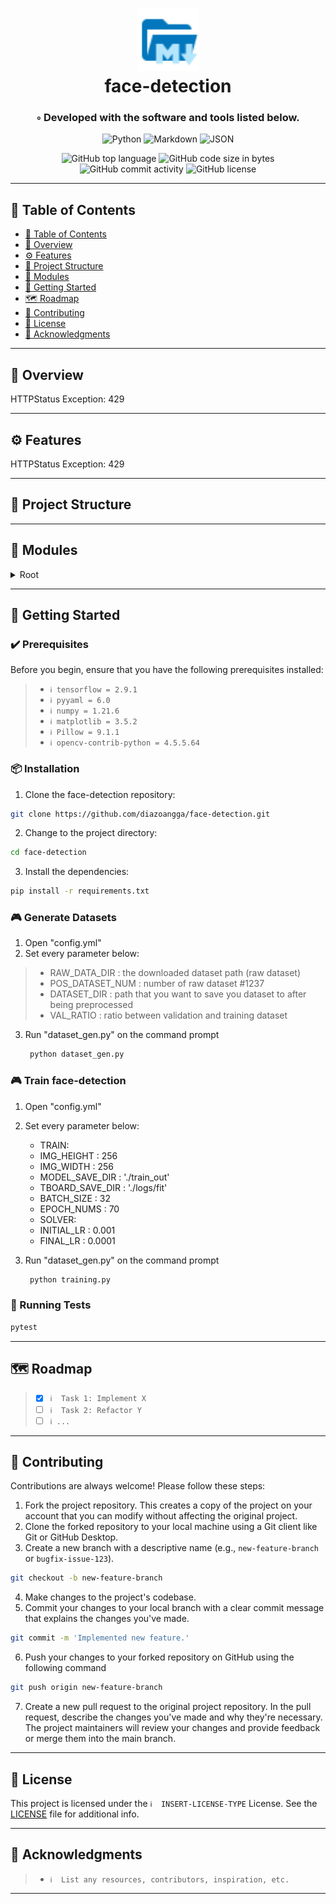 <div align="center">
<h1 align="center">
<img src="https://raw.githubusercontent.com/PKief/vscode-material-icon-theme/ec559a9f6bfd399b82bb44393651661b08aaf7ba/icons/folder-markdown-open.svg" width="100" />
<br>face-detection
</h1>
<h3>◦ Developed with the software and tools listed below.</h3>

<p align="center">
<img src="https://img.shields.io/badge/Python-3776AB.svg?style&logo=Python&logoColor=white" alt="Python" />
<img src="https://img.shields.io/badge/Markdown-000000.svg?style&logo=Markdown&logoColor=white" alt="Markdown" />
<img src="https://img.shields.io/badge/JSON-000000.svg?style&logo=JSON&logoColor=white" alt="JSON" />
</p>
<img src="https://img.shields.io/github/languages/top/diazoangga/face-detection.git?style&color=5D6D7E" alt="GitHub top language" />
<img src="https://img.shields.io/github/languages/code-size/diazoangga/face-detection.git?style&color=5D6D7E" alt="GitHub code size in bytes" />
<img src="https://img.shields.io/github/commit-activity/m/diazoangga/face-detection.git?style&color=5D6D7E" alt="GitHub commit activity" />
<img src="https://img.shields.io/github/license/diazoangga/face-detection.git?style&color=5D6D7E" alt="GitHub license" />
</div>

---

## 📒 Table of Contents
- [📒 Table of Contents](#-table-of-contents)
- [📍 Overview](#-overview)
- [⚙️ Features](#-features)
- [📂 Project Structure](#project-structure)
- [🧩 Modules](#modules)
- [🚀 Getting Started](#-getting-started)
- [🗺 Roadmap](#-roadmap)
- [🤝 Contributing](#-contributing)
- [📄 License](#-license)
- [👏 Acknowledgments](#-acknowledgments)

---


## 📍 Overview

HTTPStatus Exception: 429

---

## ⚙️ Features

HTTPStatus Exception: 429

---


## 📂 Project Structure




---

## 🧩 Modules

<details closed><summary>Root</summary>

| File                                                                                          | Summary                   |
| ---                                                                                           | ---                       |
| [config_utils.py](https://github.com/diazoangga/face-detection.git/blob/main/config_utils.py) | HTTPStatus Exception: 429 |
| [dataset_gen.py](https://github.com/diazoangga/face-detection.git/blob/main/dataset_gen.py)   | HTTPStatus Exception: 429 |
| [evaluate.py](https://github.com/diazoangga/face-detection.git/blob/main/evaluate.py)         | HTTPStatus Exception: 429 |
| [inference.py](https://github.com/diazoangga/face-detection.git/blob/main/inference.py)       | HTTPStatus Exception: 429 |
| [model.py](https://github.com/diazoangga/face-detection.git/blob/main/model.py)               | HTTPStatus Exception: 429 |
| [training.py](https://github.com/diazoangga/face-detection.git/blob/main/training.py)         | HTTPStatus Exception: 429 |

</details>

---

## 🚀 Getting Started

### ✔️ Prerequisites

Before you begin, ensure that you have the following prerequisites installed:
> - `ℹ️ tensorflow = 2.9.1`
> - `ℹ️ pyyaml = 6.0`
> - `ℹ️ numpy = 1.21.6`
> - `ℹ️ matplotlib = 3.5.2`
> - `ℹ️ Pillow = 9.1.1`
> - `ℹ️ opencv-contrib-python = 4.5.5.64`

### 📦 Installation

1. Clone the face-detection repository:
```sh
git clone https://github.com/diazoangga/face-detection.git
```

2. Change to the project directory:
```sh
cd face-detection
```

3. Install the dependencies:
```sh
pip install -r requirements.txt
```

### 🎮 Generate Datasets

1. Open "config.yml"
2. Set every parameter below:
>   - RAW_DATA_DIR    : the downloaded dataset path (raw dataset)
>   - POS_DATASET_NUM : number of raw dataset #1237
>   - DATASET_DIR     : path that you want to save you dataset to after being preprocessed
>   - VAL_RATIO       : ratio between validation and training dataset

3. Run "dataset_gen.py" on the command prompt
   ```sh
    python dataset_gen.py
    ```

### 🎮 Train face-detection

1. Open "config.yml"
2. Set every parameter below:
    - TRAIN:
    -   IMG_HEIGHT      : 256
    -   IMG_WIDTH       : 256
    -   MODEL_SAVE_DIR  : './train_out'
    -   TBOARD_SAVE_DIR : './logs/fit'
    -   BATCH_SIZE      : 32
    -   EPOCH_NUMS      : 70
    - SOLVER:
    -   INITIAL_LR      : 0.001
    -   FINAL_LR        : 0.0001

3. Run "dataset_gen.py" on the command prompt
   ```sh
    python training.py
    ```
### 🧪 Running Tests
```sh
pytest
```

---


## 🗺 Roadmap

> - [X] `ℹ️  Task 1: Implement X`
> - [ ] `ℹ️  Task 2: Refactor Y`
> - [ ] `ℹ️ ...`


---

## 🤝 Contributing

Contributions are always welcome! Please follow these steps:
1. Fork the project repository. This creates a copy of the project on your account that you can modify without affecting the original project.
2. Clone the forked repository to your local machine using a Git client like Git or GitHub Desktop.
3. Create a new branch with a descriptive name (e.g., `new-feature-branch` or `bugfix-issue-123`).
```sh
git checkout -b new-feature-branch
```
4. Make changes to the project's codebase.
5. Commit your changes to your local branch with a clear commit message that explains the changes you've made.
```sh
git commit -m 'Implemented new feature.'
```
6. Push your changes to your forked repository on GitHub using the following command
```sh
git push origin new-feature-branch
```
7. Create a new pull request to the original project repository. In the pull request, describe the changes you've made and why they're necessary.
The project maintainers will review your changes and provide feedback or merge them into the main branch.

---

## 📄 License

This project is licensed under the `ℹ️  INSERT-LICENSE-TYPE` License. See the [LICENSE](https://docs.github.com/en/communities/setting-up-your-project-for-healthy-contributions/adding-a-license-to-a-repository) file for additional info.

---

## 👏 Acknowledgments

> - `ℹ️  List any resources, contributors, inspiration, etc.`

---
